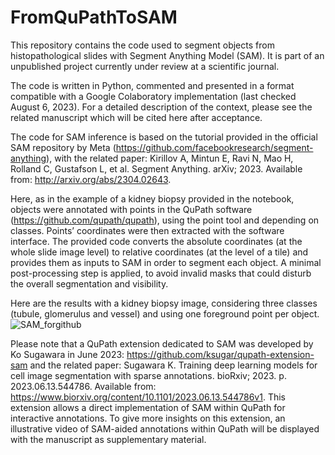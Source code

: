 # FromQuPathToSAM

This repository contains the code used to segment objects from histopathological slides with Segment Anything Model (SAM). It is part of an unpublished project currently under review at a scientific journal.

The code is written in Python, commented and presented in a format compatible with a Google Colaboratory implementation (last checked August 6, 2023). For a detailed description of the context, please see the related manuscript which will be cited here after acceptance.

The code for SAM inference is based on the tutorial provided in the official SAM repository by Meta (https://github.com/facebookresearch/segment-anything), with the related paper: Kirillov A, Mintun E, Ravi N, Mao H, Rolland C, Gustafson L, et al. Segment Anything. arXiv; 2023. Available from: http://arxiv.org/abs/2304.02643.

Here, as in the example of a kidney biopsy provided in the notebook, objects were annotated with points in the QuPath software (https://github.com/qupath/qupath), using the point tool and depending on classes. Points’ coordinates were then extracted with the software interface. The provided code converts the absolute coordinates (at the whole slide image level) to relative coordinates (at the level of a tile) and provides them as inputs to SAM in order to segment each object. A minimal post-processing step is applied, to avoid invalid masks that could disturb the overall segmentation and visibility.

Here are the results with a kidney biopsy image, considering three classes (tubule, glomerulus and vessel) and using one foreground point per object.
![SAM_forgithub](https://github.com/bertrandchauveau/FromQuPathToSAM/assets/110421330/26abe95f-3c12-470c-ba7f-917069cc5891)

Please note that a QuPath extension dedicated to SAM was developed by Ko Sugawara in June 2023: https://github.com/ksugar/qupath-extension-sam and the related paper: Sugawara K. Training deep learning models for cell image segmentation with sparse annotations. bioRxiv; 2023. p. 2023.06.13.544786. Available from: https://www.biorxiv.org/content/10.1101/2023.06.13.544786v1. This extension allows a direct implementation of SAM within QuPath for interactive annotations. To give more insights on this extension, an illustrative video of SAM-aided annotations within QuPath will be displayed with the manuscript as supplementary material.
